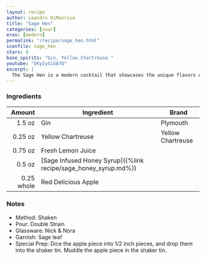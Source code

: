 ```yaml
---
layout: recipe
author: Leandro DiMonriva
title: "Sage Hen"
categories: [sour]
eras: [modern]
permalink: "/recipe/sage_hen.html"
iconfile: sage_hen
stars: 0
base_spirits: "Gin, Yellow Chartreuse "
youtube: "EKyIy5iG87Q"
excerpt: |
  The Sage Hen is a modern cocktail that showcases the unique flavors of sage and honey.
---
```


### Ingredients

|     Amount | Ingredient                                                      | Brand             |
| ---------: | --------------------------------------------------------------- | ----------------- |
|     1.5 oz | Gin                                                             | Plymouth          |
|    0.25 oz | Yellow Chartreuse                                               | Yellow Chartreuse |
|    0.75 oz | Fresh Lemon Juice                                               |
|     0.5 oz | [Sage Infused Honey Syrup]({%link recipe/sage_honey_syrup.md%}) |
| 0.25 whole | Red Delicious Apple                                             |

### Notes

- Method: Shaken
- Pour: Double Strain
- Glassware: Nick & Nora
- Garnish: Sage leaf
- Special Prep: Dice the apple piece into 1/2 inch pieces, and drop them into the shaker tin. Muddle the apple piece in the shaker tin.
